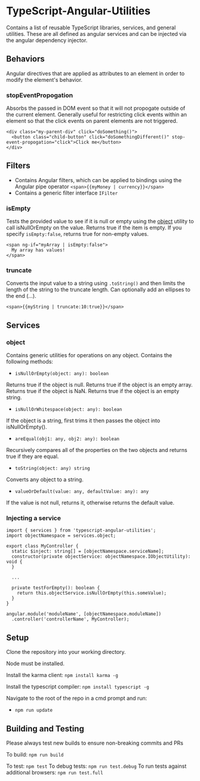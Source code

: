 # TypeScript-Angular-Utilities
Contains a list of reusable TypeScript libraries, services, and general utilities. These are all defined as angular services and can be injected via the angular dependency injector.

## Behaviors
Angular directives that are applied as attributes to an element in order to modify the element's behavior.
### stopEventPropogation
Absorbs the passed in DOM event so that it will not propogate outside of the current element. Generally useful for restricting click events within an element so that the click events on parent elements are not triggered.
```
<div class="my-parent-div" click="doSomething()">
  <button class="child-button" click="doSomethingDifferent()" stop-event-propogation="click">Click me</button>
</div>
```
## Filters
* Contains Angular filters, which can be applied to bindings using the Angular pipe operator `<span>{{myMoney | currency}}</span>`
* Contains a generic filter interface `IFilter`

### isEmpty
Tests the provided value to see if it is null or empty using the [object](https://github.com/RenovoSolutions/TypeScript-Angular-Utilities/blob/master/README.md#object) utility to call isNullOrEmpty on the value. Returns true if the item is empty. If you specify `isEmpty:false`, returns true for non-empty values.
```
<span ng-if="myArray | isEmpty:false">
  My array has values!
</span>
```

### truncate
Converts the input value to a string using `.toString()` and then limits the length of the string to the truncate length. Can optionally add an ellipses to the end (...).
```
<span>{{myString | truncate:10:true}}</span>
```

## Services
### object
Contains generic utilities for operations on any object.
Contains the following methods:

* `isNullOrEmpty(object: any): boolean`

Returns true if the object is null.
Returns true if the object is an empty array.
Returns true if the object is NaN.
Returns true if the object is an empty string.

* `isNullOrWhitespace(object: any): boolean`

If the object is a string, first trims it then passes the object into isNullOrEmpty().

* `areEqual(obj1: any, obj2: any): boolean`

Recursively compares all of the properties on the two objects and returns true if they are equal.

* `toString(object: any) string`

Converts any object to a string.

* `valueOrDefault(value: any, defaultValue: any): any`

If the value is not null, returns it, otherwise returns the default value.


### Injecting a service
```
import { services } from 'typescript-angular-utilities';
import objectNamespace = services.object;

export class MyController {
  static $inject: string[] = [objectNamespace.serviceName];
  constructor(private objectService: objectNamespace.IObjectUtility): void {
  }
  
  ...
  
  private testForEmpty(): boolean {
    return this.objectService.isNullOrEmpty(this.someValue);
  }
}

angular.module('moduleName', [objectNamespace.moduleName])
  .controller('controllerName', MyController);
```

## Setup
Clone the repository into your working directory.

Node must be installed.

Install the karma client:
`npm install karma -g`

Install the typescript compiler:
`npm install typescript -g`

Navigate to the root of the repo in a cmd prompt and run:

* `npm run update`

## Building and Testing
Please always test new builds to ensure non-breaking commits and PRs

To build: `npm run build`

To test: `npm test`
To debug tests: `npm run test.debug`
To run tests against additional browsers: `npm run test.full`
